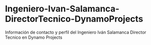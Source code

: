 # Ingeniero-Ivan-Salamanca-DirectorTecnico-DynamoProjects
Información de contacto y perfil del Ingeniero Iván Salamanca Director Tecnico en Dynamo Projects 
